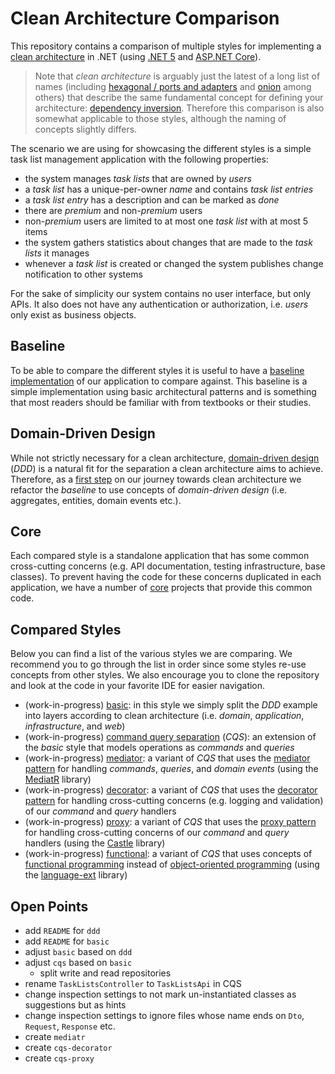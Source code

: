 # Clean Architecture Comparison

This repository contains a comparison of multiple styles for implementing a [clean architecture](https://blog.cleancoder.com/uncle-bob/2012/08/13/the-clean-architecture.html) in .NET (using [.NET 5](https://dotnet.microsoft.com/download/dotnet/5.0) and [ASP.NET Core](https://docs.microsoft.com/en-us/aspnet/core/?view=aspnetcore-5.0)).

> Note that _clean architecture_ is arguably just the latest of a long list of names (including [hexagonal / ports and adapters](<https://en.wikipedia.org/wiki/Hexagonal_architecture_(software)>) and [onion](https://medium.com/@shivendraodean/software-architecture-the-onion-architecture-1b235bec1dec) among others) that describe the same fundamental concept for defining your architecture: [dependency inversion](https://en.wikipedia.org/wiki/Dependency_inversion_principle). Therefore this comparison is also somewhat applicable to those styles, although the naming of concepts slightly differs.

The scenario we are using for showcasing the different styles is a simple task list management application with the following properties:

- the system manages _task lists_ that are owned by _users_
- a _task list_ has a unique-per-owner _name_ and contains _task list entries_
- a _task list entry_ has a description and can be marked as _done_
- there are _premium_ and non-_premium_ users
- non-_premium_ users are limited to at most one _task list_ with at most 5 items
- the system gathers statistics about changes that are made to the _task lists_ it manages
- whenever a _task list_ is created or changed the system publishes change notification to other systems

For the sake of simplicity our system contains no user interface, but only APIs. It also does not have any authentication or authorization, i.e. _users_ only exist as business objects.

## Baseline

To be able to compare the different styles it is useful to have a [baseline implementation](baseline#readme) of our application to compare against. This baseline is a simple implementation using basic architectural patterns and is something that most readers should be familiar with from textbooks or their studies.

## Domain-Driven Design

While not strictly necessary for a clean architecture, [domain-driven design](https://en.wikipedia.org/wiki/Domain-driven_design) (_DDD_) is a natural fit for the separation a clean architecture aims to achieve. Therefore, as a [first step](ddd#readme) on our journey towards clean architecture we refactor the _baseline_ to use concepts of _domain-driven design_ (i.e. aggregates, entities, domain events etc.).

## Core

Each compared style is a standalone application that has some common cross-cutting concerns (e.g. API documentation, testing infrastructure, base classes). To prevent having the code for these concerns duplicated in each application, we have a number of [core](core#readme) projects that provide this common code.

## Compared Styles

Below you can find a list of the various styles we are comparing. We recommend you to go through the list in order since some styles re-use concepts from other styles. We also encourage you to clone the repository and look at the code in your favorite IDE for easier navigation.

- (work-in-progress) [basic](basic#readme): in this style we simply split the _DDD_ example into layers according to clean architecture (i.e. _domain_, _application_, _infrastructure_, and _web_)
- (work-in-progress) [command query separation](cqs#readme) (_CQS_): an extension of the _basic_ style that models operations as _commands_ and _queries_
- (work-in-progress) [mediator](mediatr#readme): a variant of _CQS_ that uses the [mediator pattern](https://en.wikipedia.org/wiki/Mediator_pattern) for handling _commands_, _queries_, and _domain events_ (using the [MediatR](https://github.com/jbogard/MediatR) library)
- (work-in-progress) [decorator](decorator#readme): a variant of _CQS_ that uses the [decorator pattern](https://en.wikipedia.org/wiki/Decorator_pattern) for handling cross-cutting concerns (e.g. logging and validation) of our _command_ and _query_ handlers
- (work-in-progress) [proxy](proxy#readme): a variant of _CQS_ that uses the [proxy pattern](https://en.wikipedia.org/wiki/Proxy_pattern) for handling cross-cutting concerns of our _command_ and _query_ handlers (using the [Castle](https://github.com/castleproject/Core) library)
- (work-in-progress) [functional](functional#readme): a variant of _CQS_ that uses concepts of [functional programming](https://en.wikipedia.org/wiki/Functional_programming) instead of [object-oriented programming](https://en.wikipedia.org/wiki/Object-oriented_programming) (using the [language-ext](https://github.com/louthy/language-ext) library)

## Open Points

- add `README` for `ddd`
- add `README` for `basic`
- adjust `basic` based on `ddd`
- adjust `cqs` based on `basic`
  - split write and read repositories
- rename `TaskListsController` to `TaskListsApi` in CQS
- change inspection settings to not mark un-instantiated classes as suggestions but as hints
- change inspection settings to ignore files whose name ends on `Dto`, `Request`, `Response` etc.
- create `mediatr`
- create `cqs-decorator`
- create `cqs-proxy`
